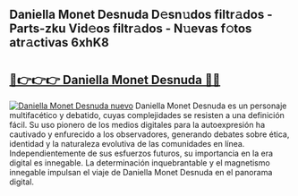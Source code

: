 ## Daniella Monet Desnuda D𝚎sn𝚞dos filtr𝚊dos - Parts-zku Vid𝚎os filtr𝚊dos - N𝚞evas f𝚘tos atr𝚊ctivas 6xhK8

# <h2><a href="http://mb92ar.tromn.icu/?c=Daniella+Monet+Desnuda">🔗👉👉👉 Daniella Monet Desnuda 🔗🔗</a></h2>

[![Daniella Monet Desnuda nuevo](https://i.imgur.com/pEAQMta.gif)](http://mb92ar.tromn.icu/?c=Daniella+Monet+Desnuda)
Daniella Monet Desnuda es un personaje multifacético y debatido, cuyas complejidades se resisten a una definición fácil.  Su uso pionero de los medios digitales para la autoexpresión ha cautivado y enfurecido a los observadores, generando debates sobre ética, identidad y la naturaleza evolutiva de las comunidades en línea. Independientemente de sus esfuerzos futuros, su importancia en la era digital es innegable. La determinación inquebrantable y el magnetismo innegable impulsan el viaje de Daniella Monet Desnuda en el panorama digital.
